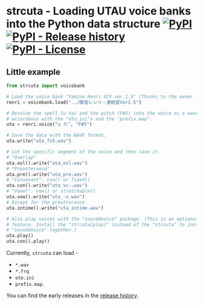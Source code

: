 <!-- Copyright (C) Yuki Takagi 2020 -->
<!-- Distributed under the Boost Software License, Version 1.0. -->
<!-- (See accompanying file LICENSE_1_0.txt or copy at -->
<!-- https://www.boost.org/LICENSE_1_0.txt) -->

# strcuta - Loading UTAU voice banks into the Python data structure [![PyPI](https://img.shields.io/pypi/v/strcuta)](https://pypi.org/project/strcuta) [![PyPI - Release history](https://img.shields.io/badge/pypi-look%20for%20early%20releases-orange)](https://pypi.org/project/strcuta/#history) [![PyPI - License](https://img.shields.io/pypi/l/strcuta)](https://github.com/takagiy/strcuta-py/blob/master/LICENSE_1_0.txt)

## Little example

```python
from strcuta import voicebank

# Load the voice bank "Yamine Renri VCV ver.1.5" (Thanks to the owner :D).
renri = voicebank.load("../闇音レンリ・連続音Ver1.5")

# Resolve the spell (u-ta) and the pitch (F#5) into the voice as a wave data in
# accordance with the "oto.ini"s and the "prefix.map".
uta = renri.voice("u た", "F#5")

# Save the data with the WAVE format.
uta.write("uta_fs5.wav")

# Cut the specific segment of the voice and then save it.
# "Overlap"
uta.ovl().write("uta_ovl.wav")
# "Preutterance"
uta.pre().write("uta_pre.wav")
# "Consonant". con() or fixed()
uta.con().write("uta_vc-.wav")
# "Vowel". vow() or stretchable()
uta.vow().write("uta_-v.wav")
# Except for the preutterance
uta.intime().write("uta_intime.wav")

# Also play voices with the "sounddevice" package. (This is an optional
# feature. Install the "strcuta[play]" instead of the "strcuta" to install the
# "sounddevice" together.)
uta.play()
uta.con().play() 
```

Currently, `strcuta` can load -
  * `*.wav`
  * `*.frq`
  * `oto.ini`
  * `prefix.map`.

You can find the early releases in the [release history](https://pypi.org/project/strcuta/#history).
